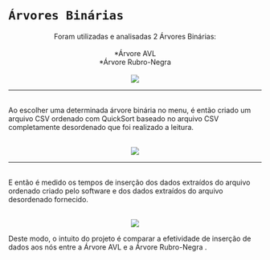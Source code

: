 # `Árvores Binárias`
<p align="center">
Foram utilizadas e analisadas 2 Árvores Binárias:
<br><br>
*Árvore AVL
<br>
*Árvore Rubro-Negra
<br>
<br>
  <img src="https://github.com/IgorBandeira/Algoritmos_Ordenacao/assets/106918230/844cc0fd-ae0c-45ad-b7d8-823b366cbb1c">
</p>
<hr>
<br>
Ao escolher uma determinada árvore binária no menu, é então criado um arquivo CSV ordenado com QuickSort baseado no arquivo CSV completamente desordenado que foi realizado a leitura.
<br>
<br>
<p align="center">
  <img src="https://github.com/IgorBandeira/Arvores_Binarias/assets/106918230/cd74b31b-aa6d-4dea-a810-bca52ac65a37">
</p>
<hr>
<br>
E então é medido os tempos de inserção dos dados extraídos do arquivo ordenado criado pelo software e dos dados extraídos do arquivo desordenado fornecido.
<br>
<br>
<p align="center">
  <img src="https://github.com/IgorBandeira/Arvores_Binarias/assets/106918230/339d0ef5-a4f1-467c-bc8a-bf2bb12bd0be">
</p>
Deste modo, o intuito do projeto é comparar a efetividade de inserção de dados aos nós entre a Árvore AVL e a Árvore Rubro-Negra .
<br>
<br>


